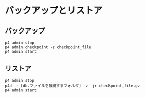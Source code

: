 # バックアップとリストア


## バックアップ

```
p4 admin stop
p4 admin checkpoint -z checkpoint_file
p4 admin start
```

## リストア

```
p4 admin stop
p4d -r [db.ファイルを展開するフォルダ] -z -jr checkpoint_file.gz
p4 admin start
```
